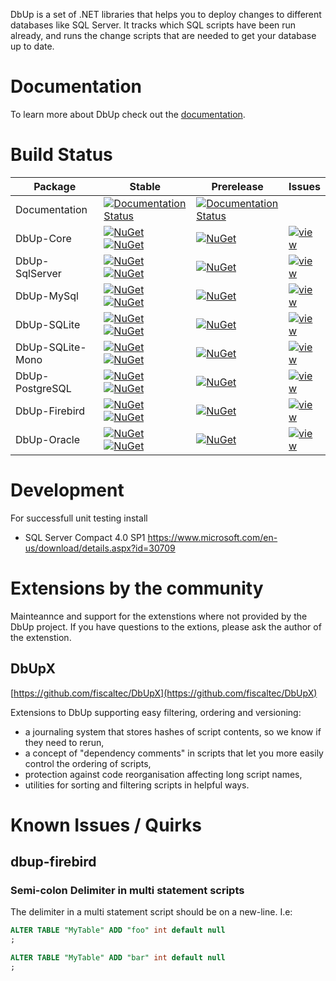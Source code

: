 DbUp is a set of .NET libraries that helps you to deploy changes to different databases like SQL Server. It tracks which SQL scripts have been run already, and runs the change scripts that are needed to get your database up to date.

# Documentation

To learn more about DbUp check out the [documentation](https://dbup.readthedocs.io/en/latest/).

# Build Status

| Package          | Stable                                                                                                                                                                                                                             | Prerelease                                                                                                                                  | Issues                                                                                                                         |
| ---------------- | ---------------------------------------------------------------------------------------------------------------------------------------------------------------------------------------------------------------------------------- | ------------------------------------------------------------------------------------------------------------------------------------------- | ------------------------------------------------------------------------------------------------------------------------------ |
| Documentation    | [![Documentation Status](https://readthedocs.org/projects/dbup/badge/?version=stable)](https://readthedocs.org/projects/dbup/?badge=stable)                                                                                        | [![Documentation Status](https://readthedocs.org/projects/dbup/badge/?version=latest)](https://readthedocs.org/projects/dbup/?badge=latest) |                                                                                                                                |
| DbUp-Core        | [![NuGet](https://img.shields.io/nuget/dt/DbUp.svg)](https://www.nuget.org/packages/dbup) [![NuGet](https://img.shields.io/nuget/v/DbUp.svg)](https://www.nuget.org/packages/dbup)                                                 | [![NuGet](https://img.shields.io/nuget/vpre/DbUp.svg)](https://www.nuget.org/packages/dbup)                                                 | [![view](https://img.shields.io/github/issues/DbUp/DbUp/dbup-core)](https://github.com/DbUp/DbUp/labels/dbup-core)             |
| DbUp-SqlServer   | [![NuGet](https://img.shields.io/nuget/dt/dbup-sqlserver.svg)](https://www.nuget.org/packages/dbup-sqlserver) [![NuGet](https://img.shields.io/nuget/v/dbup-sqlserver.svg)](https://www.nuget.org/packages/dbup-sqlserver)         | [![NuGet](https://img.shields.io/nuget/vpre/dbup-sqlserver.svg)](https://www.nuget.org/packages/dbup-sqlserver)                             | [![view](https://img.shields.io/github/issues/DbUp/DbUp/dbup-sqlserver)](https://github.com/DbUp/DbUp/labels/dbup-sqlserver)   |
| DbUp-MySql       | [![NuGet](https://img.shields.io/nuget/dt/dbup-mysql.svg)](https://www.nuget.org/packages/dbup-mysql) [![NuGet](https://img.shields.io/nuget/v/dbup-mysql.svg)](https://www.nuget.org/packages/dbup-mysql)                         | [![NuGet](https://img.shields.io/nuget/vpre/dbup-mysql.svg)](https://www.nuget.org/packages/dbup-mysql)                                     | [![view](https://img.shields.io/github/issues/DbUp/DbUp/dbup-mysql)](https://github.com/DbUp/DbUp/labels/dbup-mysql)           |
| DbUp-SQLite      | [![NuGet](https://img.shields.io/nuget/dt/dbup-sqlite.svg)](https://www.nuget.org/packages/dbup-sqlite) [![NuGet](https://img.shields.io/nuget/v/dbup-sqlite.svg)](https://www.nuget.org/packages/dbup-sqlite)                     | [![NuGet](https://img.shields.io/nuget/vpre/dbup-sqlite.svg)](https://www.nuget.org/packages/dbup-sqlite)                                   | [![view](https://img.shields.io/github/issues/DbUp/DbUp/dbup-sqlite)](https://github.com/DbUp/DbUp/labels/dbup-sqlite)         |
| DbUp-SQLite-Mono | [![NuGet](https://img.shields.io/nuget/dt/dbup-sqlite-mono.svg)](https://www.nuget.org/packages/dbup-sqlite-mono) [![NuGet](https://img.shields.io/nuget/v/dbup-sqlite-mono.svg)](https://www.nuget.org/packages/dbup-sqlite-mono) | [![NuGet](https://img.shields.io/nuget/vpre/dbup-sqlite-mono.svg)](https://www.nuget.org/packages/dbup-sqlite-mono)                         | [![view](https://img.shields.io/github/issues/DbUp/DbUp/dbup-sqlite)](https://github.com/DbUp/DbUp/labels/dbup-sqlite)         |
| DbUp-PostgreSQL  | [![NuGet](https://img.shields.io/nuget/dt/dbup-postgresql.svg)](https://www.nuget.org/packages/dbup-postgresql) [![NuGet](https://img.shields.io/nuget/v/dbup-postgresql.svg)](https://www.nuget.org/packages/dbup-postgresql)     | [![NuGet](https://img.shields.io/nuget/vpre/dbup-postgresql.svg)](https://www.nuget.org/packages/dbup-postgresql)                           | [![view](https://img.shields.io/github/issues/DbUp/DbUp/dbup-postgresql)](https://github.com/DbUp/DbUp/labels/dbup-postgresql) |
| DbUp-Firebird    | [![NuGet](https://img.shields.io/nuget/dt/dbup-firebird.svg)](https://www.nuget.org/packages/dbup-firebird) [![NuGet](https://img.shields.io/nuget/v/dbup-firebird.svg)](https://www.nuget.org/packages/dbup-firebird)             | [![NuGet](https://img.shields.io/nuget/vpre/dbup-firebird.svg)](https://www.nuget.org/packages/dbup-firebird)                               | [![view](https://img.shields.io/github/issues/DbUp/DbUp/dbup-firebird)](https://github.com/DbUp/DbUp/labels/dbup-firebird)     |
| DbUp-Oracle      | [![NuGet](https://img.shields.io/nuget/dt/dbup-oracle.svg)](https://www.nuget.org/packages/dbup-oracle) [![NuGet](https://img.shields.io/nuget/v/dbup-oracle.svg)](https://www.nuget.org/packages/dbup-oracle)                     | [![NuGet](https://img.shields.io/nuget/vpre/dbup-oracle.svg)](https://www.nuget.org/packages/dbup-oracle)                                   | [![view](https://img.shields.io/github/issues/DbUp/DbUp/dbup-oracle)](https://github.com/DbUp/DbUp/labels/dbup-oracle)         |

# Development

For successfull unit testing install

- SQL Server Compact 4.0 SP1 https://www.microsoft.com/en-us/download/details.aspx?id=30709

# Extensions by the community

Mainteannce and support for the extenstions where not provided by the DbUp project. If you have questions to the extions, please ask the author of the extenstion.

## DbUpX

[https://github.com/fiscaltec/DbUpX](https://github.com/fiscaltec/DbUpX)

Extensions to DbUp supporting easy filtering, ordering and versioning:

- a journaling system that stores hashes of script contents, so we know if they need to rerun,
- a concept of "dependency comments" in scripts that let you more easily control the ordering of scripts,
- protection against code reorganisation affecting long script names,
- utilities for sorting and filtering scripts in helpful ways.

# Known Issues / Quirks

## dbup-firebird

### Semi-colon Delimiter in multi statement scripts

The delimiter in a multi statement script should be on a new-line. I.e:

```sql
ALTER TABLE "MyTable" ADD "foo" int default null
;

ALTER TABLE "MyTable" ADD "bar" int default null
;
```

